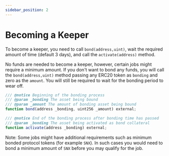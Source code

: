 ```yaml
---
sidebar_position: 2
---
```


# Becoming a Keeper

To become a keeper, you need to call `bond(address,uint)`, wait the required amount of time (default 3 days), and call the `activate(address)` method. 

No funds are needed to become a keeper, however, certain jobs might require a minimum amount. If you don't want to bond any funds, you will call the `bond(address,uint)` method passing any ERC20 token as `bonding` and zero as the `amount`. You will still be required to wait for the bonding period to wear off.

```js
/// @notice Beginning of the bonding process
/// @param _bonding The asset being bound
/// @param _amount The amount of bonding asset being bound
function bond(address _bonding, uint256 _amount) external;
```
```js
/// @notice End of the bonding process after bonding time has passed
/// @param _bonding The asset being activated as bond collateral
function activate(address _bonding) external;
```

Note: Some jobs might have additional requirements such as minimum bonded protocol tokens (for example `SNX`). In such cases you would need to bond a minimum amount of `SNX` before you may qualify for the job.